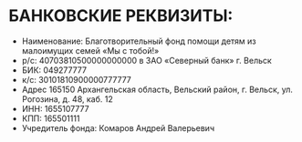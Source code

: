 <h1>БАНКОВСКИЕ РЕКВИЗИТЫ:</h1>
<ul>
<li>Наименование: Благотворительный фонд помощи детям из малоимущих семей «Мы с тобой!»</li>
<li>р/с: 40703810500000000000 в ЗАО «Северный банк» г. Вельск</li>
<li>БИК: 049277777</li>
<li>к/с: 30101810900000777777</li>
<li>Адрес 165150 Архангельская область, Вельский район, г. Вельск, ул. Рогозина, д. 48, каб. 12</li>
<li>ИНН: 1655107777 </li>
<li>КПП: 165501111</li>
<li>Учредитель фонда: Комаров Андрей Валерьевич</li>
</ul>

